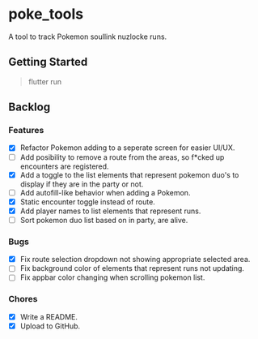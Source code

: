 # poke_tools

A tool to track Pokemon soullink nuzlocke runs.

## Getting Started

> flutter run

## Backlog

### Features

-   [x] Refactor Pokemon adding to a seperate screen for easier UI/UX.
-   [ ] Add posibility to remove a route from the areas, so f\*cked up encounters are registered.
-   [x] Add a toggle to the list elements that represent pokemon duo's to display if they are in the party or not.
-   [ ] Add autofill-like behavior when adding a Pokemon.
-   [x] Static encounter toggle instead of route.
-   [x] Add player names to list elements that represent runs.
-   [ ] Sort pokemon duo list based on in party, are alive.

### Bugs

-   [x] Fix route selection dropdown not showing appropriate selected area.
-   [ ] Fix background color of elements that represent runs not updating.
-   [ ] Fix appbar color changing when scrolling pokemon list.

### Chores

-   [x] Write a README.
-   [x] Upload to GitHub.
